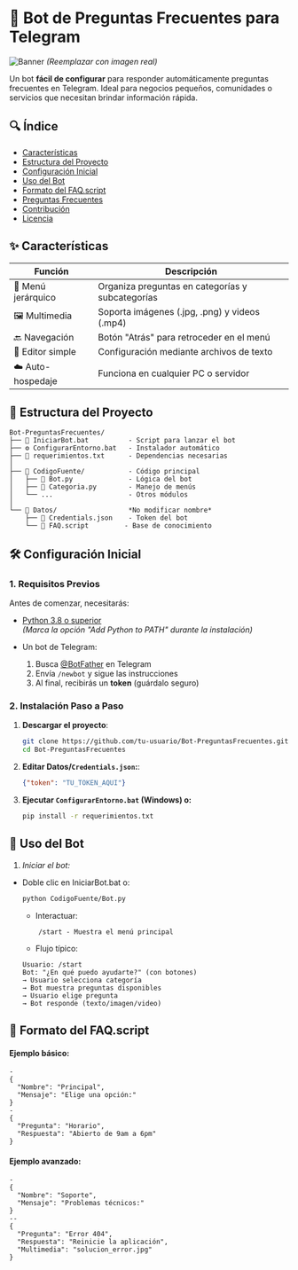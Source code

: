 # 🤖 Bot de Preguntas Frecuentes para Telegram

![Banner](https://via.placeholder.com/800x200.png?text=Bot+FAQ+Telegram) *(Reemplazar con imagen real)*

Un bot **fácil de configurar** para responder automáticamente preguntas frecuentes en Telegram. Ideal para negocios pequeños, comunidades o servicios que necesitan brindar información rápida.

## 🔍 Índice
- [Características](#-características)
- [Estructura del Proyecto](#-estructura-del-proyecto)
- [Configuración Inicial](#-configuración-inicial)
- [Uso del Bot](#-uso-del-bot)
- [Formato del FAQ.script](#-formato-del-faqscript)
- [Preguntas Frecuentes](#-preguntas-frecuentes)
- [Contribución](#-contribución)
- [Licencia](#-licencia)

## ✨ Características

| Función | Descripción |
|---------|-------------|
| 📂 Menú jerárquico | Organiza preguntas en categorías y subcategorías |
| 🖼️ Multimedia | Soporta imágenes (.jpg, .png) y videos (.mp4) |
| 🔙 Navegación | Botón "Atrás" para retroceder en el menú |
| 📝 Editor simple | Configuración mediante archivos de texto |
| ☁️ Auto-hospedaje | Funciona en cualquier PC o servidor |

## 📂 Estructura del Proyecto

```plaintext
Bot-PreguntasFrecuentes/
├── 📜 IniciarBot.bat          - Script para lanzar el bot
├── ⚙️ ConfigurarEntorno.bat   - Instalador automático
├── 📝 requerimientos.txt      - Dependencias necesarias
│
├── 📂 CodigoFuente/           - Código principal
│   ├── 🤖 Bot.py              - Lógica del bot
│   ├── 📁 Categoria.py        - Manejo de menús
│   └── ...                   - Otros módulos
│
└── 📂 Datos/                  *No modificar nombre*
    ├── 🔑 Credentials.json    - Token del bot
    └── 📜 FAQ.script         - Base de conocimiento
```
## 🛠️ Configuración Inicial

### 1. Requisitos Previos
Antes de comenzar, necesitarás:

- [Python 3.8 o superior](https://www.python.org/downloads/)  
  *(Marca la opción "Add Python to PATH" durante la instalación)*
  
- Un bot de Telegram:  
  1. Busca [@BotFather](https://t.me/BotFather) en Telegram  
  2. Envía `/newbot` y sigue las instrucciones  
  3. Al final, recibirás un **token** (guárdalo seguro)

### 2. Instalación Paso a Paso

1. **Descargar el proyecto**:
   ```bash
   git clone https://github.com/tu-usuario/Bot-PreguntasFrecuentes.git
   cd Bot-PreguntasFrecuentes
    ```

2. **Editar Datos/`Credentials.json`:**:
    ```json
    {"token": "TU_TOKEN_AQUI"}  
    ```

3. **Ejecutar `ConfigurarEntorno.bat` (Windows) o:**
    ```bash
    pip install -r requerimientos.txt
    ```
## 🚀 Uso del Bot
1. *Iniciar el bot:*

 - Doble clic en IniciarBot.bat o:

    ```bash
    python CodigoFuente/Bot.py
    ```
    - Interactuar:
    ```text
        /start - Muestra el menú principal
    ```
    - Flujo típico:

    ```text
    Usuario: /start
    Bot: "¿En qué puedo ayudarte?" (con botones)
    → Usuario selecciona categoría
    → Bot muestra preguntas disponibles
    → Usuario elige pregunta
    → Bot responde (texto/imagen/video)
    ```
## 📝 Formato del FAQ.script
####   Ejemplo básico:

    -
    {
      "Nombre": "Principal",
      "Mensaje": "Elige una opción:"
    }
    -
    {
      "Pregunta": "Horario",
      "Respuesta": "Abierto de 9am a 6pm"
    }
    

####    Ejemplo avanzado:
    -
    {
      "Nombre": "Soporte",
      "Mensaje": "Problemas técnicos:"
    }
    --
    {
      "Pregunta": "Error 404",
      "Respuesta": "Reinicie la aplicación",
      "Multimedia": "solucion_error.jpg"
    }
    